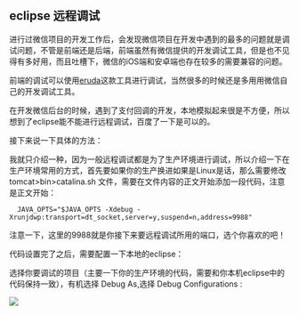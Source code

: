 ## eclipse 远程调试

进行过微信项目的开发工作后，会发现微信项目在开发中遇到的最多的问题就是调试问题，不管是前端还是后端，前端虽然有微信提供的开发调试工具，但是也不见得有多好用，而且吐槽下，微信的iOS端和安卓端也存在较多的需要兼容的问题。

前端的调试可以使用[eruda](https://github.com/liriliri/eruda)这款工具进行调试，当然很多的时候还是多用用微信自己的开发调试工具。

在开发微信后台的时候，遇到了支付回调的开发，本地模拟起来很是不方便，所以想到了eclipse能不能进行远程调试，百度了一下是可以的。

接下来说一下具体的方法：

我就只介绍一种，因为一般远程调试都是为了生产环境进行调试，所以介绍一下在生产环境常用的方式，首先要如果你的生产换进如果是Linux是话，那么需要修改 tomcat>bin>catalina.sh 文件，需要在文件内容的正文开始添加一段代码，注意是正文开始：

```  JAVA_OPTS="$JAVA_OPTS -Xdebug -Xrunjdwp:transport=dt_socket,server=y,suspend=n,address=9988"```

注意一下，这里的9988就是你接下来要远程调试所用的端口，选个你喜欢的吧！

代码设置完了之后，需要配置一下本地的eclipse：

选择你要调试的项目（主要一下你的生产环境的代码，需要和你本机eclipse中的代码保持一致），有机选择 Debug As,选择 Debug Configurations :

![](/img/eclipse/debug.png)

